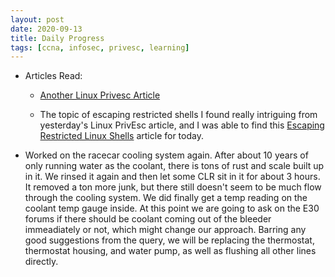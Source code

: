 ```yaml
---
layout: post
date: 2020-09-13
title: Daily Progress
tags: [ccna, infosec, privesc, learning]
---
```


- Articles Read:

	- [Another Linux Privesc Article](
	  https://blog.g0tmi1k.com/2011/08/basic-linux-privilege-escalation/)

	- The topic of escaping restricted shells I found really
	  intriguing from yesterday's Linux PrivEsc article, and I was
able to find this [Escaping Restricted Linux
Shells](https://www.sans.org/blog/escaping-restricted-linux-shells/)
article for today.

- Worked on the racecar cooling system again. After about 10 years of only
  running water as the coolant, there is tons of rust and scale built up
in it. We rinsed it again and then let some CLR sit in it for about
3 hours. It removed a ton more junk, but there still doesn't seem to be
much flow through the cooling system. We did finally get a temp reading on
the coolant temp gauge inside. At this point we are going to ask on the
E30 forums if there should be coolant coming out of the bleeder
immeadiately or not, which might change our approach. Barring any good
suggestions from the query, we will be replacing the thermostat,
thermostat housing, and water pump, as well as flushing all other lines
directly.

